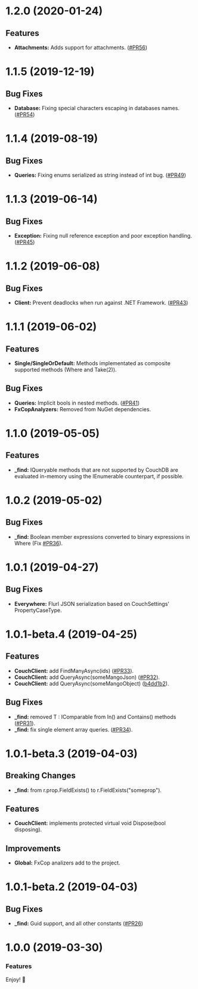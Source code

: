 # 1.2.0 (2020-01-24)

## Features
* **Attachments:** Adds support for attachments. ([#PR56](https://github.com/matteobortolazzo/couchdb-net/pull/56))

# 1.1.5 (2019-12-19)

## Bug Fixes
* **Database:** Fixing special characters escaping in databases names. ([#PR54](https://github.com/matteobortolazzo/couchdb-net/pull/54))

# 1.1.4 (2019-08-19)
## Bug Fixes
* **Queries:** Fixing enums serialized as string instead of int bug. ([#PR49](https://github.com/matteobortolazzo/couchdb-net/pull/49))

# 1.1.3 (2019-06-14)

## Bug Fixes
* **Exception:** Fixing null reference exception and poor exception handling. ([#PR45](https://github.com/matteobortolazzo/couchdb-net/pull/45))

# 1.1.2 (2019-06-08)

## Bug Fixes
* **Client:** Prevent deadlocks when run against .NET Framework. ([#PR43](https://github.com/matteobortolazzo/couchdb-net/pull/43))

# 1.1.1 (2019-06-02)

## Features
* **Single/SingleOrDefault:** Methods implementated as composite supported methods (Where and Take(2)).

## Bug Fixes
* **Queries:** Implicit bools in nested methods. ([#PR41](https://github.com/matteobortolazzo/couchdb-net/pull/41))
* **FxCopAnalyzers:** Removed from NuGet dependencies.

# 1.1.0 (2019-05-05)

## Features
* **_find:** IQueryable methods that are not supported by CouchDB are evaluated in-memory using the IEnumerable counterpart, if possible.

# 1.0.2 (2019-05-02)

## Bug Fixes
* **_find:** Boolean member expressions converted to binary expressions in Where (Fix [#PR36](https://github.com/matteobortolazzo/couchdb-net/pull/36)).

# 1.0.1 (2019-04-27)

## Bug Fixes
* **Everywhere:** Flurl JSON serialization based on CouchSettings' PropertyCaseType.

# 1.0.1-beta.4 (2019-04-25)

## Features
* **CouchClient:** add FindManyAsync(ids) ([#PR33](https://github.com/matteobortolazzo/couchdb-net/pull/33)).
* **CouchClient:** add QueryAsync(someMangoJson) ([#PR32](https://github.com/matteobortolazzo/couchdb-net/pull/32)).
* **CouchClient:** add QueryAsync(someMangoObject) ([b4dd1b2](https://github.com/matteobortolazzo/couchdb-net/commit/b4dd1b2)).

## Bug Fixes
* **_find:** removed T : IComparable from In() and Contains() methods ([#PR31](https://github.com/matteobortolazzo/couchdb-net/pull/31)).
* **_find:** fix single element array queries. ([#PR34](https://github.com/matteobortolazzo/couchdb-net/pull/34)).

# 1.0.1-beta.3 (2019-04-03)

## Breaking Changes
* **_find:** from r.prop.FieldExists() to r.FieldExists("someprop").

## Features
* **CouchClient:** implements protected virtual void Dispose(bool disposing).

## Improvements
* **Global:** FxCop analizers add to the project.

# 1.0.1-beta.2 (2019-04-03)

## Bug Fixes
* **_find:** Guid support, and all other constants  ([#PR26](https://github.com/matteobortolazzo/couchdb-net/pull/26))

# 1.0.0 (2019-03-30)

### Features
Enjoy! 🎈
